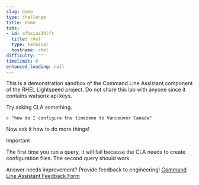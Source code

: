 ```yaml
---
slug: demo
type: challenge
title: Demo
tabs:
- id: afhxiaz3hlft
  title: rhel
  type: terminal
  hostname: rhel
difficulty: ""
timelimit: 0
enhanced_loading: null
---
```

This is a demonstration sandbox of the Command Line Assistant component of the RHEL Lightspeed project. Do not share this lab with anyone since it contains watsonx api keys.

Try asking CLA something.

```bash,run
c "how do I configure the timezone to Vancouver Canada"
```

Now ask it how to do more things!

> [!IMPORTANT]
> The first time you run a query, it will fail because the CLA needs to create configuration files.
> The second query should work.

Answer needs improvement?  Provide feedback to engineering!
[Command Line Assistant Feedback Form](https://docs.google.com/forms/d/e/1FAIpQLSeoTP2JSiL7ryosJ8S-QHLipX-0G0b854hYc-CiFvvevu2XkQ/viewform)
